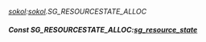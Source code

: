 _[sokol](../../modules/sokol/sokol-module.md):[sokol](../../modules/sokol/sokol-module.md).SG\_RESOURCESTATE\_ALLOC_
##### Const SG\_RESOURCESTATE\_ALLOC:[sg_resource_state](../../modules/sokol/sokol-sg_resource_state.md)
